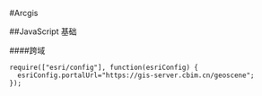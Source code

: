 #Arcgis

##JavaScript 基础

####跨域

```
require(["esri/config"], function(esriConfig) {
  esriConfig.portalUrl="https://gis-server.cbim.cn/geoscene";
});

```
